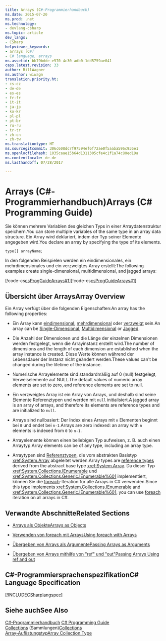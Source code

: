 ```yaml
---
title: Arrays (C#-Programmierhandbuch)
ms.date: 2015-07-20
ms.prod: .net
ms.technology:
- devlang-csharp
ms.topic: article
dev_langs:
- CSharp
helpviewer_keywords:
- arrays [C#]
- C# language, arrays
ms.assetid: bb79bdde-e570-4c30-adb0-1dd5759ae041
caps.latest.revision: 33
author: BillWagner
ms.author: wiwagn
translation.priority.ht:
- cs-cz
- de-de
- es-es
- fr-fr
- it-it
- ja-jp
- ko-kr
- pl-pl
- pt-br
- ru-ru
- tr-tr
- zh-cn
- zh-tw
ms.translationtype: HT
ms.sourcegitcommit: 306c608dc7f97594ef6f72ae0f5aaba596c936e1
ms.openlocfilehash: 1035caae15b64d1311305cfe4c1f1a74c80ed19a
ms.contentlocale: de-de
ms.lasthandoff: 07/28/2017

---
```

# <a name="arrays-c-programming-guide"></a><span data-ttu-id="518f5-102">Arrays (C#-Programmierhandbuch)</span><span class="sxs-lookup"><span data-stu-id="518f5-102">Arrays (C# Programming Guide)</span></span>
<span data-ttu-id="518f5-103">Sie können mehrere Variablen des gleichen Typs in einer Arraydatenstruktur speichern.</span><span class="sxs-lookup"><span data-stu-id="518f5-103">You can store multiple variables of the same type in an array data structure.</span></span> <span data-ttu-id="518f5-104">Ein Array wird deklariert, indem der Typ seiner Elemente angegeben wird.</span><span class="sxs-lookup"><span data-stu-id="518f5-104">You declare an array by specifying the type of its elements.</span></span>  
  
 `type[] arrayName;`  
  
 <span data-ttu-id="518f5-105">In den folgenden Beispielen werden ein eindimensionales, ein mehrdimensionales und ein verzweigtes Array erstellt:</span><span class="sxs-lookup"><span data-stu-id="518f5-105">The following examples create single-dimensional, multidimensional, and jagged arrays:</span></span>  
  
 <span data-ttu-id="518f5-106">[!code-cs[csProgGuideArrays#1](../../../csharp/programming-guide/arrays/codesnippet/CSharp/index_1.cs)]</span><span class="sxs-lookup"><span data-stu-id="518f5-106">[!code-cs[csProgGuideArrays#1](../../../csharp/programming-guide/arrays/codesnippet/CSharp/index_1.cs)]</span></span>  
  
## <a name="array-overview"></a><span data-ttu-id="518f5-107">Übersicht über Arrays</span><span class="sxs-lookup"><span data-stu-id="518f5-107">Array Overview</span></span>  
 <span data-ttu-id="518f5-108">Ein Array verfügt über die folgenden Eigenschaften:</span><span class="sxs-lookup"><span data-stu-id="518f5-108">An array has the following properties:</span></span>  
  
-   <span data-ttu-id="518f5-109">Ein Array kann [eindimensional](../../../csharp/programming-guide/arrays/single-dimensional-arrays.md), [mehrdimensional](../../../csharp/programming-guide/arrays/multidimensional-arrays.md) oder [verzweigt](../../../csharp/programming-guide/arrays/jagged-arrays.md) sein.</span><span class="sxs-lookup"><span data-stu-id="518f5-109">An array can be [Single-Dimensional](../../../csharp/programming-guide/arrays/single-dimensional-arrays.md), [Multidimensional](../../../csharp/programming-guide/arrays/multidimensional-arrays.md) or [Jagged](../../../csharp/programming-guide/arrays/jagged-arrays.md).</span></span>  
  
-   <span data-ttu-id="518f5-110">Die Anzahl der Dimensionen und die Länge der einzelnen Dimensionen werden festgelegt, wenn die Arrayinstanz erstellt wird.</span><span class="sxs-lookup"><span data-stu-id="518f5-110">The number of dimensions and the length of each dimension are established when the array instance is created.</span></span> <span data-ttu-id="518f5-111">Diese Werte können während der Lebensdauer der Instanz nicht geändert werden.</span><span class="sxs-lookup"><span data-stu-id="518f5-111">These values can't be changed during the lifetime of the instance.</span></span>  
  
-   <span data-ttu-id="518f5-112">Numerische Arrayelemente sind standardmäßig auf 0 (null) festgelegt, Verweiselemente auf NULL.</span><span class="sxs-lookup"><span data-stu-id="518f5-112">The default values of numeric array elements are set to zero, and reference elements are set to null.</span></span>  
  
-   <span data-ttu-id="518f5-113">Ein verzweigtes Array ist ein Array von Arrays, und deshalb sind seine Elemente Referenztypen und werden mit `null` initialisiert.</span><span class="sxs-lookup"><span data-stu-id="518f5-113">A jagged array is an array of arrays, and therefore its elements are reference types and are initialized to `null`.</span></span>  
  
-   <span data-ttu-id="518f5-114">Arrays sind nullbasiert: Der Index eines Arrays mit `n` Elementen beginnt bei `0` und endet bei `n-1`.</span><span class="sxs-lookup"><span data-stu-id="518f5-114">Arrays are zero indexed: an array with `n` elements is indexed from `0` to `n-1`.</span></span>  
  
-   <span data-ttu-id="518f5-115">Arrayelemente können einen beliebigen Typ aufweisen, z. B. auch einen Arraytyp.</span><span class="sxs-lookup"><span data-stu-id="518f5-115">Array elements can be of any type, including an array type.</span></span>  
  
-   <span data-ttu-id="518f5-116">Arraytypen sind [Referenztypen](../../../csharp/language-reference/keywords/reference-types.md), die vom abstrakten Basistyp <xref:System.Array> abgeleitet werden.</span><span class="sxs-lookup"><span data-stu-id="518f5-116">Array types are [reference types](../../../csharp/language-reference/keywords/reference-types.md) derived from the abstract base type <xref:System.Array>.</span></span> <span data-ttu-id="518f5-117">Da dieser Typ <xref:System.Collections.IEnumerable> und <xref:System.Collections.Generic.IEnumerable%601> implementiert, können Sie die [foreach](../../../csharp/language-reference/keywords/foreach-in.md)-Iteration für alle Arrays in C# verwenden.</span><span class="sxs-lookup"><span data-stu-id="518f5-117">Since this type implements <xref:System.Collections.IEnumerable> and <xref:System.Collections.Generic.IEnumerable%601>, you can use [foreach](../../../csharp/language-reference/keywords/foreach-in.md) iteration on all arrays in C#.</span></span>  
  
## <a name="related-sections"></a><span data-ttu-id="518f5-118">Verwandte Abschnitte</span><span class="sxs-lookup"><span data-stu-id="518f5-118">Related Sections</span></span>  
  
-   [<span data-ttu-id="518f5-119">Arrays als Objekte</span><span class="sxs-lookup"><span data-stu-id="518f5-119">Arrays as Objects</span></span>](../../../csharp/programming-guide/arrays/arrays-as-objects.md)  
  
-   [<span data-ttu-id="518f5-120">Verwenden von foreach mit Arrays</span><span class="sxs-lookup"><span data-stu-id="518f5-120">Using foreach with Arrays</span></span>](../../../csharp/programming-guide/arrays/using-foreach-with-arrays.md)  
  
-   [<span data-ttu-id="518f5-121">Übergeben von Arrays als Argumente</span><span class="sxs-lookup"><span data-stu-id="518f5-121">Passing Arrays as Arguments</span></span>](../../../csharp/programming-guide/arrays/passing-arrays-as-arguments.md)  
  
-   [<span data-ttu-id="518f5-122">Übergeben von Arrays mithilfe von "ref" und "out"</span><span class="sxs-lookup"><span data-stu-id="518f5-122">Passing Arrays Using ref and out</span></span>](../../../csharp/programming-guide/arrays/passing-arrays-using-ref-and-out.md)   
  
## <a name="c-language-specification"></a><span data-ttu-id="518f5-123">C#-Programmiersprachenspezifikation</span><span class="sxs-lookup"><span data-stu-id="518f5-123">C# Language Specification</span></span>  
 [!INCLUDE[CSharplangspec](~/includes/csharplangspec-md.md)]  
  
## <a name="see-also"></a><span data-ttu-id="518f5-124">Siehe auch</span><span class="sxs-lookup"><span data-stu-id="518f5-124">See Also</span></span>  
 <span data-ttu-id="518f5-125">[C#-Programmierhandbuch](../../../csharp/programming-guide/index.md) </span><span class="sxs-lookup"><span data-stu-id="518f5-125">[C# Programming Guide](../../../csharp/programming-guide/index.md) </span></span>  
 <span data-ttu-id="518f5-126">[Collections](http://msdn.microsoft.com/library/e76533a9-5033-4a0b-b003-9c2be60d185b)  (Sammlungen)</span><span class="sxs-lookup"><span data-stu-id="518f5-126">[Collections](http://msdn.microsoft.com/library/e76533a9-5033-4a0b-b003-9c2be60d185b) </span></span>  
 [<span data-ttu-id="518f5-127">Array-Auflistungstyp</span><span class="sxs-lookup"><span data-stu-id="518f5-127">Array Collection Type</span></span>](http://msdn.microsoft.com/en-us/8a9964de-8941-47b1-a3cf-a01bc88db9e8)


